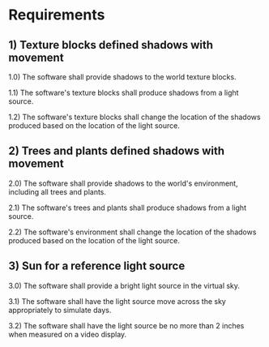 # Requirements 

## 1) Texture blocks defined shadows with movement

1.0) The software shall provide shadows to the world texture blocks.

1.1) The software's texture blocks shall produce shadows from a light source.

1.2) The software's texture blocks shall change the location of the shadows produced based on the location of the light source.

## 2) Trees and plants defined shadows with movement

2.0) The software shall provide shadows to the world's environment, including all trees and plants.

2.1) The software's trees and plants shall produce shadows from a light source.

2.2) The software's environment shall change the location of the shadows produced based on the location of the light source.

## 3) Sun for a reference light source

3.0) The software shall provide a bright light source in the virtual sky.

3.1) The software shall have the light source move across the sky appropriately to simulate days.

3.2) The software shall have the light source be no more than 2 inches when measured on a video display.
